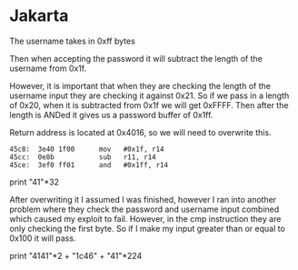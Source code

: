 # Jakarta

The username takes in 0xff bytes

Then when accepting the password it will subtract the length of the username from 0x1f.

However, it is important that when they are checking the length of the username input they are checking it against 0x21. So if we pass in a length of 0x20, when it is subtracted from 0x1f we will get 0xFFFF. Then after the length is ANDed it gives us a password buffer of 0x1ff. 

Return address is located at 0x4016, so we will need to overwrite this.

```
45c8:  3e40 1f00      mov	#0x1f, r14
45cc:  0e8b           sub	r11, r14
45ce:  3ef0 ff01      and	#0x1ff, r14
```

print "41"*32

After overwriting it I assumed I was finished, however I ran into another problem where they check the password and username input combined which caused my exploit to fail. However, in the cmp instruction they are only checking the first byte. So if I make my input greater than or equal to 0x100 it will pass.

print "4141"*2 + "1c46" + "41"*224